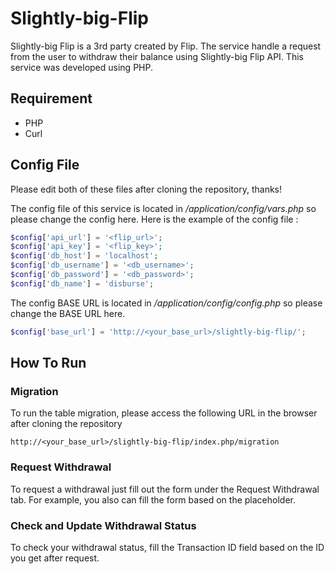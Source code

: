 # Slightly-big-Flip

Slightly-big Flip is a 3rd party created by Flip. The service handle a request from the user to withdraw their balance using Slightly-big Flip API. This service was developed using PHP.

## Requirement
* PHP
* Curl

## Config File
Please edit both of these files after cloning the repository, thanks!

The config file of this service is located in  */application/config/vars.php* so please change the config here.
Here is the example of the config file :

```php
$config['api_url'] = '<flip_url>';
$config['api_key'] = '<flip_key>';
$config['db_host'] = 'localhost';
$config['db_username'] = '<db_username>';
$config['db_password'] = '<db_password>';
$config['db_name'] = 'disburse';
```
The config BASE URL is located in */application/config/config.php* so please change the BASE URL here.
```php
$config['base_url'] = 'http://<your_base_url>/slightly-big-flip/';
```
## How To Run
### Migration
To run the table migration, please access the following URL in the browser after cloning the repository
```
http://<your_base_url>/slightly-big-flip/index.php/migration
```
### Request Withdrawal
To request a withdrawal just fill out the form under the Request Withdrawal tab.
For example, you also can fill the form based on the placeholder.
### Check and Update Withdrawal Status
To check your withdrawal status, fill the Transaction ID field based on the ID you get after request.

